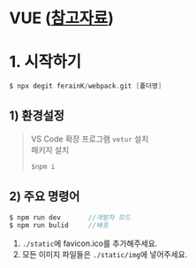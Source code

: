 # VUE ([참고자료](https://kr.vuejs.org/v2/guide/index.html))

# 1. 시작하기
```c
$ npx degit ferainK/webpack.git [폴더명]
```
## 1) 환경설정
> VS Code 확장 프로그램 `vetur` 설치 <br>
> 패키지 설치
> ```c
> $npm i
> ```
## 2) 주요 명령어
```c
$ npm run dev       //개발자 모드
$ npm run bulid     //배포
```

1. `./static`에 favicon.ico를 추가해주세요.
2. 모든 이미지 파일들은 `./static/img`에 넣어주세요.
